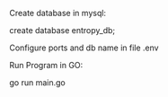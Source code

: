 Create database in mysql:

create database entropy_db;



Configure ports and db name in file .env


Run Program in GO:

go run main.go



